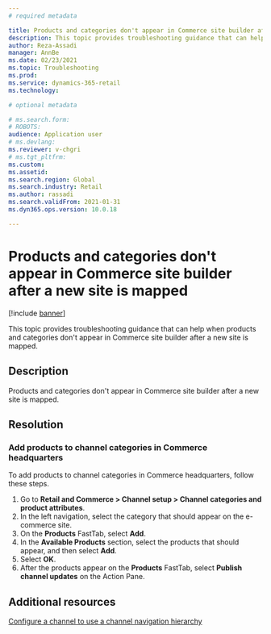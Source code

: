 ```yaml
---
# required metadata

title: Products and categories don't appear in Commerce site builder after a new site is mapped
description: This topic provides troubleshooting guidance that can help when products and categories don't appear in Commerce site builder after a new site is mapped.
author: Reza-Assadi
manager: AnnBe
ms.date: 02/23/2021
ms.topic: Troubleshooting
ms.prod: 
ms.service: dynamics-365-retail
ms.technology: 

# optional metadata

# ms.search.form: 
# ROBOTS: 
audience: Application user
# ms.devlang: 
ms.reviewer: v-chgri
# ms.tgt_pltfrm: 
ms.custom: 
ms.assetid: 
ms.search.region: Global
ms.search.industry: Retail
ms.author: rassadi
ms.search.validFrom: 2021-01-31
ms.dyn365.ops.version: 10.0.18

---
```


# Products and categories don't appear in Commerce site builder after a new site is mapped

[!include [banner](../../includes/banner.md)]

This topic provides troubleshooting guidance that can help when products and categories don't appear in Commerce site builder after a new site is mapped.

## Description

Products and categories don't appear in Commerce site builder after a new site is mapped.

## Resolution

### Add products to channel categories in Commerce headquarters

To add products to channel categories in Commerce headquarters, follow these steps.

1. Go to **Retail and Commerce \> Channel setup \> Channel categories and product attributes**.
1. In the left navigation, select the category that should appear on the e-commerce site.
1. On the **Products** FastTab, select **Add**.
1. In the **Available Products** section, select the products that should appear, and then select **Add**.
1. Select **OK**.
1. After the products appear on the **Products** FastTab, select **Publish channel updates** on the Action Pane.

## Additional resources

[Configure a channel to use a channel navigation hierarchy](../configure-channel-hierarchy.md)
